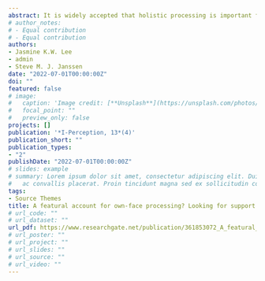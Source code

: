 ```yaml
---
abstract: It is widely accepted that holistic processing is important for face perception. However, it remains unclear whether the other-race effect (ORE) (i.e. superior recognition for own-race faces) arises from reduced holistic processing of other-race faces. To address this issue, we adopted a cross-cultural design where Malaysian Chinese, African, European Caucasian and Australian Caucasian participants performed four different tasks (1) yes–no face recognition, (2) composite, (3) whole-part and (4) global–local tasks. Each face task was completed with unfamiliar own- and other-race faces. Results showed a pronounced ORE in the face recognition task. Both composite-face and whole-part effects were found; however, these holistic effects did not appear to be stronger for other-race faces than for own-race faces. In the global–local task, Malaysian Chinese and African participants demonstrated a stronger global processing bias compared to both European- and Australian-Caucasian participants. Importantly, we found little or no cross-task correlation between any of the holistic processing measures and face recognition ability. Overall, our findings cast doubt on the prevailing account that the ORE in face recognition is due to reduced holistic processing in other-race faces. Further studies should adopt an interactionist approach taking into account cultural, motivational, and socio-cognitive factors.
# author_notes:
# - Equal contribution
# - Equal contribution
authors:
- Jasmine K.W. Lee
- admin
- Steve M. J. Janssen
date: "2022-07-01T00:00:00Z"
doi: ""
featured: false
# image:
#   caption: 'Image credit: [**Unsplash**](https://unsplash.com/photos/jdD8gXaTZsc)'
#   focal_point: ""
#   preview_only: false
projects: []
publication: '*I-Perception, 13*(4)'
publication_short: ""
publication_types:
- "2"
publishDate: "2022-07-01T00:00:00Z"
# slides: example
# summary: Lorem ipsum dolor sit amet, consectetur adipiscing elit. Duis posuere tellus
#   ac convallis placerat. Proin tincidunt magna sed ex sollicitudin condimentum.
tags:
- Source Themes
title: A featural account for own-face processing? Looking for support from face inversion, composite face, and part-whole tasks
# url_code: ""
# url_dataset: ""
url_pdf: https://www.researchgate.net/publication/361853072_A_featural_account_for_own-face_processing_Looking_for_support_from_face_inversion_composite_face_and_part-whole_tasks
# url_poster: ""
# url_project: ""
# url_slides: ""
# url_source: ""
# url_video: ""
---
```


